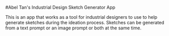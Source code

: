 #Abel Tan's Industrial Design Sketch Generator App

This is an app that works as a tool for industrial designers to use to help generate sketches during the ideation process. Sketches can be generated from a text prompt or an image prompt or both at the same time.
